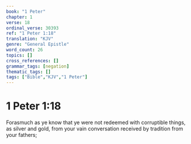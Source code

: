 ```yaml
---
book: "1 Peter"
chapter: 1
verse: 18
ordinal_verse: 30393
ref: "1 Peter 1:18"
translation: "KJV"
genre: "General Epistle"
word_count: 26
topics: []
cross_references: []
grammar_tags: [negation]
thematic_tags: []
tags: ["Bible","KJV","1 Peter"]
---
```


# 1 Peter 1:18

Forasmuch as ye know that ye were not redeemed with corruptible things, as silver and gold, from your vain conversation received by tradition from your fathers;
